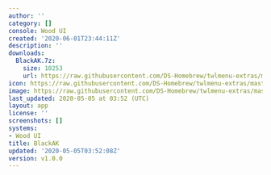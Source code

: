 ```yaml
---
author: ''
category: []
console: Wood UI
created: '2020-06-01T23:44:11Z'
description: ''
downloads:
  BlackAK.7z:
    size: 10253
    url: https://raw.githubusercontent.com/DS-Homebrew/twlmenu-extras/master/_nds/TWiLightMenu/akmenu/themes/BlackAK.7z
icon: https://raw.githubusercontent.com/DS-Homebrew/twlmenu-extras/master/_nds/TWiLightMenu/akmenu/themes/meta/BlackAK/icon.png
image: https://raw.githubusercontent.com/DS-Homebrew/twlmenu-extras/master/_nds/TWiLightMenu/akmenu/themes/meta/BlackAK/icon.png
last_updated: 2020-05-05 at 03:52 (UTC)
layout: app
license: ''
screenshots: []
systems:
- Wood UI
title: BlackAK
updated: '2020-05-05T03:52:08Z'
version: v1.0.0
---
```

